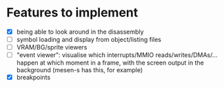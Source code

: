 # Features to implement
- [x] being able to look around in the disassembly
- [ ] symbol loading and display from object/listing files
- [ ] VRAM/BG/sprite viewers
- [ ] "event viewer": visualise which interrupts/MMIO reads/writes/DMAs/... happen at which moment in a frame, with the screen output in the background (mesen-s has this, for example)
- [x] breakpoints
